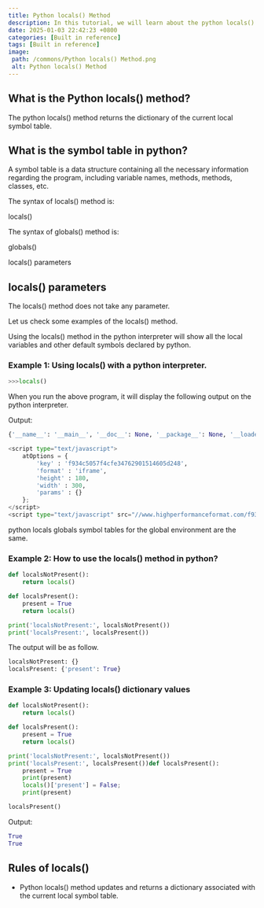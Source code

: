 ```yaml
---
title: Python locals() Method
description: In this tutorial, we will learn about the python locals() method and its uses with examples.
date: 2025-01-03 22:42:23 +0800
categories: [Built in reference]
tags: [Built in reference]
image:
 path: /commons/Python locals() Method.png
 alt: Python locals() Method
---
```


## 

## What is the Python locals() method?

The python locals() method returns the dictionary of the current local symbol table.

## What is the symbol table in python?

A symbol table is a data structure containing all the necessary information regarding the program, including variable names, methods, methods, classes, etc.

The syntax of locals() method is:

locals()

The syntax of globals() method is:

globals()

locals() parameters

## locals() parameters

The locals() method does not take any parameter.

Let us check some examples of the locals() method.

Using the locals() method in the python interpreter will show all the local variables and other default symbols declared by python. 

### Example 1: Using locals() with a python interpreter.

```python
>>>locals()

```

When you run the above program, it will display the following output on the python interpreter.

Output:

```python
{'__name__': '__main__', '__doc__': None, '__package__': None, '__loader__': <class '_frozen_importlib.BuiltinImporter'>, '__spec__': None, '__annotations__': {}, '__builtins__': <module 'builtins' (built-in)>}

<script type="text/javascript">
	atOptions = {
		'key' : 'f934c5057f4cfe34762901514605d248',
		'format' : 'iframe',
		'height' : 180,
		'width' : 300,
		'params' : {}
	};
</script>
<script type="text/javascript" src="//www.highperformanceformat.com/f934c5057f4cfe34762901514605d248/invoke.js"></script>
```

python locals globals symbol tables for the global environment are the same.

### Example 2: How to use the locals() method in python?

```python
def localsNotPresent():
    return locals()

def localsPresent():
    present = True
    return locals()

print('localsNotPresent:', localsNotPresent())
print('localsPresent:', localsPresent())

```

The output will be as follow.

```python
localsNotPresent: {}
localsPresent: {'present': True}

```

### 

<script type="text/javascript">
	atOptions = {
		'key' : 'f934c5057f4cfe34762901514605d248',
		'format' : 'iframe',
		'height' : 180,
		'width' : 300,
		'params' : {}
	};
</script>
<script type="text/javascript" src="//www.highperformanceformat.com/f934c5057f4cfe34762901514605d248/invoke.js"></script>
### Example 3: Updating locals() dictionary values

```python
def localsNotPresent():
    return locals()

def localsPresent():
    present = True
    return locals()

print('localsNotPresent:', localsNotPresent())
print('localsPresent:', localsPresent())def localsPresent():
    present = True
    print(present)
    locals()['present'] = False;
    print(present)

localsPresent()

```

Output:

```python
True
True
```

## Rules of locals()
<script type="text/javascript">
	atOptions = {
		'key' : 'f934c5057f4cfe34762901514605d248',
		'format' : 'iframe',
		'height' : 180,
		'width' : 300,
		'params' : {}
	};
</script>
<script type="text/javascript" src="//www.highperformanceformat.com/f934c5057f4cfe34762901514605d248/invoke.js"></script>

* Python locals() method updates and returns a dictionary associated with the current local symbol table.